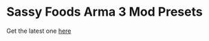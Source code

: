 # Sassy Foods Arma 3 Mod Presets
Get the latest one [here](https://github.com/Cable-Billing/Sassy-Foods-Arma-3/releases/latest)